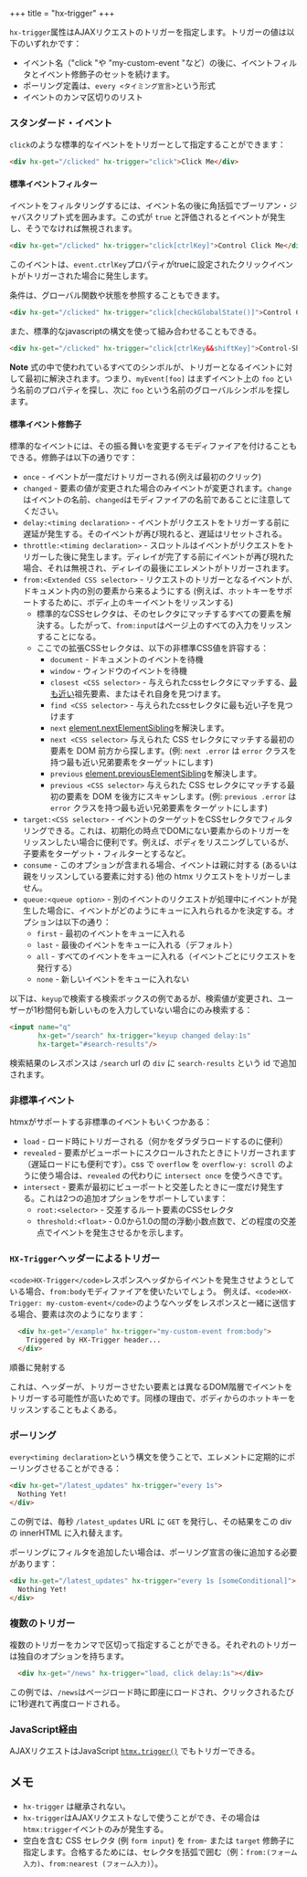 +++
title = "hx-trigger"
+++

`hx-trigger`属性はAJAXリクエストのトリガーを指定します。トリガーの値は以下のいずれかです：

* イベント名（"click "や "my-custom-event "など）の後に、イベントフィルタとイベント修飾子のセットを続けます。
* ポーリング定義は、`every <タイミング宣言>`という形式
* イベントのカンマ区切りのリスト

### スタンダード・イベント

`click`のような標準的なイベントをトリガーとして指定することができます：

```html
<div hx-get="/clicked" hx-trigger="click">Click Me</div>
```

#### 標準イベントフィルター

イベントをフィルタリングするには、イベント名の後に角括弧でブーリアン・ジャバスクリプト式を囲みます。この式が `true` と評価されるとイベントが発生し、そうでなければ無視されます。

```html
<div hx-get="/clicked" hx-trigger="click[ctrlKey]">Control Click Me</div>
```

このイベントは、`event.ctrlKey`プロパティがtrueに設定されたクリックイベントがトリガーされた場合に発生します。

条件は、グローバル関数や状態を参照することもできます。

```html
<div hx-get="/clicked" hx-trigger="click[checkGlobalState()]">Control Click Me</div>
```

また、標準的なjavascriptの構文を使って組み合わせることもできる。

```html
<div hx-get="/clicked" hx-trigger="click[ctrlKey&&shiftKey]">Control-Shift Click Me</div>
```

**Note** 式の中で使われているすべてのシンボルが、トリガーとなるイベントに対して最初に解決されます。つまり、`myEvent[foo]` はまずイベント上の `foo` という名前のプロパティを探し、次に `foo` という名前のグローバルシンボルを探します。

#### 標準イベント修飾子

標準的なイベントには、その振る舞いを変更するモディファイアを付けることもできる。修飾子は以下の通りです：

* `once` - イベントが一度だけトリガーされる(例えば最初のクリック)
* `changed` - 要素の値が変更された場合のみイベントが変更されます。`change`はイベントの名前、`changed`はモディファイアの名前であることに注意してください。
* `delay:<timing declaration>` - イベントがリクエストをトリガーする前に遅延が発生する。そのイベントが再び現れると、遅延はリセットされる。
* `throttle:<timing declaration>` - スロットルはイベントがリクエストをトリガーした後に発生します。ディレイが完了する前にイベントが再び現れた場合、それは無視され、ディレイの最後にエレメントがトリガーされます。
* `from:<Extended CSS selector>` - リクエストのトリガーとなるイベントが、ドキュメント内の別の要素から来るようにする (例えば、ホットキーをサポートするために、ボディ上のキーイベントをリッスンする)
  * 標準的なCSSセレクタは、そのセレクタにマッチするすべての要素を解決する。したがって、`from:input`はページ上のすべての入力をリッスンすることになる。
  * ここでの拡張CSSセレクタは、以下の非標準CSS値を許容する：
    * `document` - ドキュメントのイベントを待機
    * `window` - ウィンドウのイベントを待機
    * `closest <CSS selector>` - 与えられたcssセレクタにマッチする、[最も近い](https://developer.mozilla.org/docs/Web/API/Element/closest)祖先要素、またはそれ自身を見つけます。
    * `find <CSS selector>` - 与えられたcssセレクタに最も近い子を見つけます
    * `next` [element.nextElementSibling](https://developer.mozilla.org/docs/Web/API/Element/nextElementSibling)を解決します。
    * `next <CSS selector>` 与えられた CSS セレクタにマッチする最初の要素を DOM 前方から探します。(例: `next .error` は `error` クラスを持つ最も近い兄弟要素をターゲットにします)
    * `previous` [element.previousElementSibling](https://developer.mozilla.org/docs/Web/API/Element/previousElementSibling)を解決します。
    * `previous <CSS selector>` 与えられた CSS セレクタにマッチする最初の要素を DOM を後方にスキャンします。(例: `previous .error` は `error` クラスを持つ最も近い兄弟要素をターゲットにします)
* `target:<CSS selector>` - イベントのターゲットをCSSセレクタでフィルタリングできる。これは、初期化の時点でDOMにない要素からのトリガーをリッスンしたい場合に便利です。例えば、ボディをリスニングしているが、子要素をターゲット・フィルターとするなど。
* `consume` - このオプションが含まれる場合、イベントは親に対する (あるいは親をリッスンしている要素に対する) 他の htmx リクエストをトリガーしません。
* `queue:<queue option>` - 別のイベントのリクエストが処理中にイベントが発生した場合に、イベントがどのようにキューに入れられるかを決定する。オプションは以下の通り：
  * `first` - 最初のイベントをキューに入れる
  * `last` - 最後のイベントをキューに入れる（デフォルト）
  * `all` - すべてのイベントをキューに入れる（イベントごとにリクエストを発行する）
  * `none` - 新しいイベントをキューに入れない

以下は、`keyup`で検索する検索ボックスの例であるが、検索値が変更され、ユーザーが1秒間何も新しいものを入力していない場合にのみ検索する：

```html
<input name="q"
       hx-get="/search" hx-trigger="keyup changed delay:1s"
       hx-target="#search-results"/>
```

検索結果のレスポンスは `/search` url の `div` に `search-results` という id で追加されます。

### 非標準イベント

htmxがサポートする非標準のイベントもいくつかある：

* `load` - ロード時にトリガーされる（何かをダラダラロードするのに便利）
* `revealed` - 要素がビューポートにスクロールされたときにトリガーされます（遅延ロードにも便利です）。css で `overflow` を `overflow-y: scroll` のように使う場合は、`revealed` の代わりに `intersect once` を使うべきです。
* `intersect` - 要素が最初にビューポートと交差したときに一度だけ発生する。これは2つの追加オプションをサポートしています：
    * `root:<selector>` - 交差するルート要素のCSSセレクタ
    * `threshold:<float>` - 0.0から1.0の間の浮動小数点数で、どの程度の交差点でイベントを発生させるかを示します。

### `HX-Trigger`ヘッダーによるトリガー

`<code>HX-Trigger</code>`レスポンスヘッダからイベントを発生させようとしている場合、`from:body`モディファイアを使いたいでしょう。  例えば、`<code>HX-Trigger: my-custom-event</code>`のようなヘッダをレスポンスと一緒に送信する場合、要素は次のようになります：

```html
  <div hx-get="/example" hx-trigger="my-custom-event from:body">
    Triggered by HX-Trigger header...
  </div>
```

順番に発射する

これは、ヘッダーが、トリガーさせたい要素とは異なるDOM階層でイベントをトリガーする可能性が高いためです。同様の理由で、ボディからのホットキーをリッスンすることもよくある。

### ポーリング

`every<timing declaration>`という構文を使うことで、エレメントに定期的にポーリングさせることができる：

```html
<div hx-get="/latest_updates" hx-trigger="every 1s">
  Nothing Yet!
</div>
```

この例では、毎秒 `/latest_updates` URL に `GET` を発行し、その結果をこの div の innerHTML に入れ替えます。

ポーリングにフィルタを追加したい場合は、ポーリング宣言の後に追加する必要があります：

```html
<div hx-get="/latest_updates" hx-trigger="every 1s [someConditional]">
  Nothing Yet!
</div>
```

### 複数のトリガー

複数のトリガーをカンマで区切って指定することができる。それぞれのトリガーは独自のオプションを持ちます。

```html
  <div hx-get="/news" hx-trigger="load, click delay:1s"></div>
```

この例では、`/news`はページロード時に即座にロードされ、クリックされるたびに1秒遅れて再度ロードされる。

### JavaScript経由

AJAXリクエストはJavaScript [`htmx.trigger()`](@/api.md#trigger) でもトリガーできる。

## メモ

* `hx-trigger` は継承されない。
* `hx-trigger`はAJAXリクエストなしで使うことができ、その場合は`htmx:trigger`イベントのみが発生する。
* 空白を含む CSS セレクタ (例 `form input`) を `from`- または `target` 修飾子に指定します。合格するためには、セレクタを括弧で囲む（例：`from:(フォーム入力)`、`from:nearest (フォーム入力)`）。


